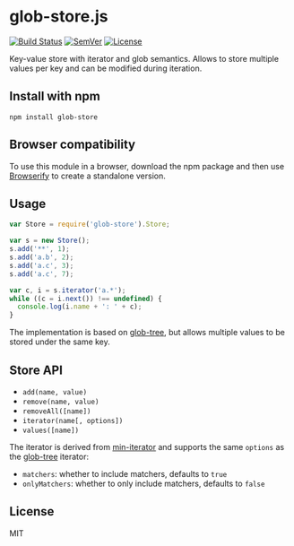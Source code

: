 # glob-store.js

[![Build Status]](https://travis-ci.org/mantoni/glob-store.js)
[![SemVer]](http://semver.org)
[![License]](https://github.com/mantoni/glob-store.js/blob/master/LICENSE)

Key-value store with iterator and glob semantics. Allows to store multiple
values per key and can be modified during iteration.

## Install with npm

```
npm install glob-store
```

## Browser compatibility

To use this module in a browser, download the npm package and then use
[Browserify](http://browserify.org) to create a standalone version.

## Usage

```js
var Store = require('glob-store').Store;

var s = new Store();
s.add('**', 1);
s.add('a.b', 2);
s.add('a.c', 3);
s.add('a.c', 7);

var c, i = s.iterator('a.*');
while ((c = i.next()) !== undefined) {
  console.log(i.name + ': ' + c);
}
```

The implementation is based on [glob-tree][], but allows multiple values to be
stored under the same key.

## Store API

- `add(name, value)`
- `remove(name, value)`
- `removeAll([name])`
- `iterator(name[, options])`
- `values([name])`

The iterator is derived from [min-iterator][] and supports the same `options`
as the [glob-tree][] iterator:

- `matchers`: whether to include matchers, defaults to `true`
- `onlyMatchers`: whether to only include matchers, defaults to `false`

## License

MIT

[Build Status]: http://img.shields.io/travis/mantoni/glob-store.js.svg
[SemVer]: http://img.shields.io/:semver-%E2%9C%93-brightgreen.svg
[License]: http://img.shields.io/npm/l/glob-store.svg
[min-iterator]: https://github.com/mantoni/min-iterator.js
[glob-tree]: https://github.com/mantoni/glob-tree.js
